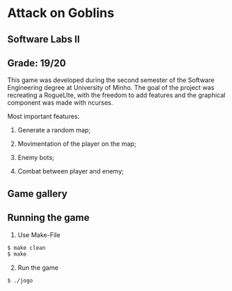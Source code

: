 # Attack on Goblins
## Software Labs II
## Grade:  19/20 

This game was developed during the second semester of the Software Engineering degree at University of Minho.
The goal of the project was recreating a RogueLIte, with the freedom to add features and the graphical component was made with ncurses.

Most important features:

1. Generate a random map;

2. Movimentation of the player on the map;

3. Enemy bots;

4. Combat between player and enemy;


## Game gallery 


## Running the game 

1. Use Make-File

```bash
$ make clean
$ make 
```

2. Run the game

```bash
$ ./jogo
```
